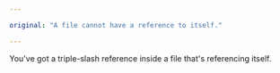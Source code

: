 ```yaml
---

original: "A file cannot have a reference to itself."

---
```


You've got a triple-slash reference inside a file that's referencing itself.
